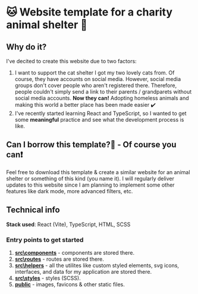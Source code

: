 # &#128049; Website template for a charity animal shelter 🐶

## Why do it?

I've decited to create this website due to two factors:

1. I want to support the cat shelter I got my two lovely cats from. Of course, they have accounts on social media. However, social media groups don't cover people who aren't registered there. Therefore, people couldn't simply send a link to their parents / grandparets without social media accounts. **Now they can!** Adopting homeless animals and making this world a better place has been made easier ✔️
2. I've recently started learning React and TypeScript, so I wanted to get some **meaningful** practice and see what the development process is like.

## Can I borrow this template?🧐 - Of course you can❗

Feel free to download this template & create a similar website for an animal shelter or something of this kind (you name it). I will regularly deliver updates to this website since I am planning to implement some other features like dark mode, more advanced filters, etc.

## Technical info

**Stack used**: React (Vite), TypeScript, HTML, SCSS

### Entry points to get started

1. **[src\components](https://github.com/wassupOG/prostokoshkiTS/tree/main/src/components)** - components are stored there.
2. **[src\routes](https://github.com/wassupOG/prostokoshkiTS/tree/main/src/routes)** - routes are stored there.
3. **[src\helpers](https://github.com/wassupOG/prostokoshkiTS/tree/main/src/helpers)** - all the utilites like custom styled elements, svg icons, interfaces, and data for my application are stored there.
4. **[src\styles](https://github.com/wassupOG/prostokoshkiTS/tree/main/src/styles)** - styles (SCSS).
5. **[public](https://github.com/wassupOG/prostokoshkiTS/tree/main/public)** - images, favicons & other static files.
